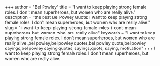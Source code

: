 +++
author = "Bel Powley"
title = "I want to keep playing strong female roles. I don't mean superheroes, but women who are really alive."
description = "the best Bel Powley Quote: I want to keep playing strong female roles. I don't mean superheroes, but women who are really alive."
slug = "i-want-to-keep-playing-strong-female-roles-i-dont-mean-superheroes-but-women-who-are-really-alive"
keywords = "I want to keep playing strong female roles. I don't mean superheroes, but women who are really alive.,bel powley,bel powley quotes,bel powley quote,bel powley sayings,bel powley saying,quotes, sayings,quote, saying, motivation"
+++
I want to keep playing strong female roles. I don't mean superheroes, but women who are really alive.
